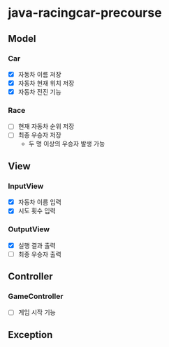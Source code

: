 # java-racingcar-precourse

## Model
### Car
- [x] 자동차 이름 저장
- [x] 자동차 현재 위치 저장
- [x] 자동차 전진 기능
### Race
- [ ] 현재 자동차 순위 저장
- [ ] 최종 우승자 저장
    - 두 명 이상의 우승자 발생 가능
## View
### InputView
- [x] 자동차 이름 입력
- [x] 시도 횟수 입력
### OutputView
- [x] 실행 결과 출력
- [ ] 최종 우승자 출력
## Controller
### GameController
- [ ] 게임 시작 기능
## Exception
